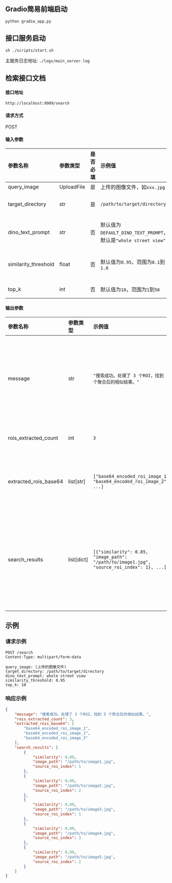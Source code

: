 ## Gradio简易前端启动

```{bash}
python gradio_app.py
```

## 接口服务启动

```{bash}
sh ./scripts/start.sh
```

主服务日志地址: `./logs/main_server.log`


## 检索接口文档

#### 接口地址
`http://localhost:8989/search`

#### 请求方式
POST

#### 输入参数

| 参数名称           | 参数类型      | 是否必填 | 示例值                                                                 | 描述                                                                 |
|:-------------------|:--------------|:---------|:-----------------------------------------------------------------------|:---------------------------------------------------------------------|
| query_image        | UploadFile    | 是       | 上传的图像文件，如`xxx.jpg`                                        |要查询图像文件                 |
| target_directory   | str           | 是       | `/path/to/target/directory`                                           | 要搜索相似图像的目标文件夹的绝对路径                           |
| dino_text_prompt   | str           | 否       | 默认值为`DEFAULT_DINO_TEXT_PROMPT`，默认是`"whole street view"`                     | 用于 GroundingDINO ROI 检测的文本提示                              |
| similarity_threshold | float        | 否       | 默认值为`0.95`，范围为`0.1`到`1.0`                                    | 相似度阈值，筛选搜索结果中与查询图像相似度满足要求的图像 |
| top_k              | int           | 否       | 默认值为`10`，范围为`1`到`50`                                         | 返回的最相似结果数量。                                               |

#### 输出参数

| 参数名称                   | 参数类型      | 示例值                                                                 | 描述                                                                 |
|:---------------------------|:--------------|:-----------------------------------------------------------------------|:---------------------------------------------------------------------|
| message                    | str           | `"搜索成功。处理了 3 个ROI，找到 5 个聚合后的相似结果。"`               | 对搜索结果的总体描述，包括处理的 ROI 数量和找到的相似结果数量等信息 |
| rois_extracted_count       | int           | `3`                                                                    | 提取到的 ROI 区域数量。                                              |
| extracted_rois_base64      | list[str]     | `["base64_encoded_roi_image_1", "base64_encoded_roi_image_2", ...]`   | 提取到的 ROI 区域图像的 Base64 编码列表                            |
| search_results             | list[dict]    | `[{"similarity": 0.85, "image_path": "/path/to/image1.jpg", "source_roi_index": 1}, ...]` | 搜索到的相似图像结果列表，每个结果包含相似度、图像路径以及对应的 ROI 索引|

## 示例

### 请求示例
```http
POST /search
Content-Type: multipart/form-data

query_image: (上传的图像文件)
target_directory: /path/to/target/directory
dino_text_prompt: whole street view
similarity_threshold: 0.95
top_k: 10
```

### 响应示例
```json
{
    "message": "搜索成功。处理了 3 个ROI，找到 5 个聚合后的相似结果。",
    "rois_extracted_count": 3,
    "extracted_rois_base64": [
        "base64_encoded_roi_image_1",
        "base64_encoded_roi_image_2",
        "base64_encoded_roi_image_3"
    ],
    "search_results": [
        {
            "similarity": 0.99,
            "image_path": "/path/to/image1.jpg",
            "source_roi_index": 1
        },
        {
            "similarity": 0.99,
            "image_path": "/path/to/image2.jpg",
            "source_roi_index": 2
        },
        {
            "similarity": 0.99,
            "image_path": "/path/to/image3.jpg",
            "source_roi_index": 1
        },
        {
            "similarity": 0.99,
            "image_path": "/path/to/image4.jpg",
            "source_roi_index": 3
        },
        {
            "similarity": 0.99,
            "image_path": "/path/to/image5.jpg",
            "source_roi_index": 2
        }
    ]
}
```